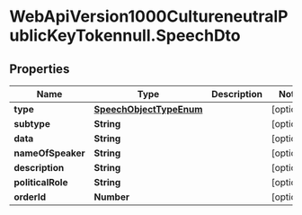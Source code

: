 # WebApiVersion1000CultureneutralPublicKeyTokennull.SpeechDto

## Properties

Name | Type | Description | Notes
------------ | ------------- | ------------- | -------------
**type** | [**SpeechObjectTypeEnum**](SpeechObjectTypeEnum.md) |  | [optional] 
**subtype** | **String** |  | [optional] 
**data** | **String** |  | [optional] 
**nameOfSpeaker** | **String** |  | [optional] 
**description** | **String** |  | [optional] 
**politicalRole** | **String** |  | [optional] 
**orderId** | **Number** |  | [optional] 


